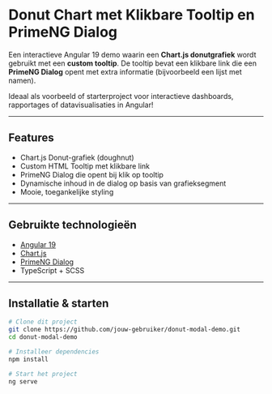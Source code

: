 # Donut Chart met Klikbare Tooltip en PrimeNG Dialog

Een interactieve Angular 19 demo waarin een **Chart.js donutgrafiek** wordt gebruikt met een **custom tooltip**. De tooltip bevat een klikbare link die een **PrimeNG Dialog** opent met extra informatie (bijvoorbeeld een lijst met namen).

Ideaal als voorbeeld of starterproject voor interactieve dashboards, rapportages of datavisualisaties in Angular!

---

## Features

- Chart.js Donut-grafiek (doughnut)
- Custom HTML Tooltip met klikbare link
- PrimeNG Dialog die opent bij klik op tooltip
- Dynamische inhoud in de dialog op basis van grafieksegment
- Mooie, toegankelijke styling

---

## Gebruikte technologieën

- [Angular 19](https://angular.io/)
- [Chart.js](https://www.chartjs.org/)
- [PrimeNG Dialog](https://primeng.org/dialog)
- TypeScript + SCSS

---

## Installatie & starten

```bash
# Clone dit project
git clone https://github.com/jouw-gebruiker/donut-modal-demo.git
cd donut-modal-demo

# Installeer dependencies
npm install

# Start het project
ng serve
